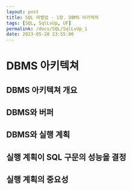 ```yaml
---
layout: post
title: SQL 레벨업 - 1장. DBMS 아키텍쳐
tags: [SQL, SqlLvUp, UF]
permalink: /docs/SQL/SqlLvUp_1
date: 2023-05-28 23:55:00
---
```

# DBMS 아키텍쳐
## DBMS 아키텍쳐 개요
## DBMS와 버퍼
## DBMS와 실행 계획
## 실행 계획이 SQL 구문의 성능을 결정
## 실행 계획의 중요성